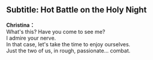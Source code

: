 # 

  
## Subtitle: Hot Battle on the Holy Night
  
**Christina：**  
What's this? Have you come to see me?  
I admire your nerve.  
In that case, let's take the time to enjoy ourselves.  
Just the two of us, in rough, passionate... combat.  
